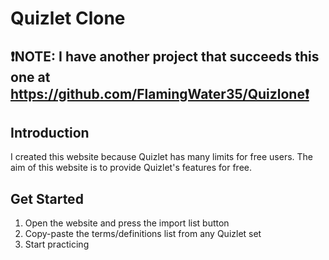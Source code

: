 # Quizlet Clone

## ❗NOTE: I have another project that succeeds this one at https://github.com/FlamingWater35/Quizlone❗

## Introduction
I created this website because Quizlet has many limits for free users. The aim of this website is to provide Quizlet's features for free.

## Get Started
1. Open the website and press the import list button
2. Copy-paste the terms/definitions list from any Quizlet set
3. Start practicing
